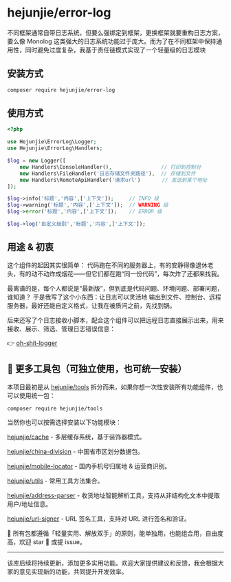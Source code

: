# hejunjie/error-log

不同框架通常自带日志系统，但要么强绑定到框架，更换框架就要重构日志方案，要么像 Monolog 这类强大的日志系统功能过于庞大。而为了在不同框架中保持通用性，同时避免过度复杂，我基于责任链模式实现了一个轻量级的日志模块

## 安装方式

```bash
composer require hejunjie/error-log
```

## 使用方式

```php
<?php

use Hejunjie\ErrorLog\Logger;
use Hejunjie\ErrorLog\Handlers;

$log = new Logger([
    new Handlers\ConsoleHandler(),                // 打印到控制台
    new Handlers\FileHandler('日志存储文件夹路径'),  // 存储到文件
    new Handlers\RemoteApiHandler('请求url')       // 发送到某个地址
]);

$log->info('标题','内容',['上下文']);     // INFO 级
$log->warning('标题','内容',['上下文']);  // WARNING 级
$log->error('标题','内容',['上下文']);    // ERROR 级

$log->log('自定义级别','标题','内容',['上下文']);
```

## 用途 & 初衷

这个组件的起因其实很简单：
代码跑在不同的服务器上，有的安静得像退休老头，有的动不动炸成烟花——但它们都在跑“同一份代码”，每次炸了还都来找我。

最离谱的是，每个人都说是“最新版”，但到底是代码问题、环境问题、部署问题，谁知道？
于是我写了这个小东西：让日志可以灵活地 输出到文件、控制台、远程服务器，最好还能自定义格式，让我在被质问之前，先找到锅。

后来还写了个日志接收小脚本，配合这个组件可以把远程日志直接展示出来，用来接收、展示、筛选、管理日志错误信息：

👉 [oh-shit-logger](https://github.com/zxc7563598/oh-shit-logger)

## 🔧 更多工具包（可独立使用，也可统一安装）

本项目最初是从 [hejunjie/tools](https://github.com/zxc7563598/php-tools) 拆分而来，如果你想一次性安装所有功能组件，也可以使用统一包：

```bash
composer require hejunjie/tools
```

当然你也可以按需选择安装以下功能模块：

[hejunjie/cache](https://github.com/zxc7563598/php-cache) - 多层缓存系统，基于装饰器模式。

[hejunjie/china-division](https://github.com/zxc7563598/php-china-division) - 中国省市区划分数据包。

[hejunjie/mobile-locator](https://github.com/zxc7563598/php-mobile-locator) - 国内手机号归属地 & 运营商识别。

[hejunjie/utils](https://github.com/zxc7563598/php-utils) - 常用工具方法集合。

[hejunjie/address-parser](https://github.com/zxc7563598/php-address-parser) - 收货地址智能解析工具，支持从非结构化文本中提取用户/地址信息。

[hejunjie/url-signer](https://github.com/zxc7563598/php-url-signer) - URL 签名工具，支持对 URL 进行签名和验证。

👀 所有包都遵循「轻量实用、解放双手」的原则，能单独用，也能组合用，自由度高，欢迎 star 🌟 或提 issue。

---

该库后续将持续更新，添加更多实用功能。欢迎大家提供建议和反馈，我会根据大家的意见实现新的功能，共同提升开发效率。








